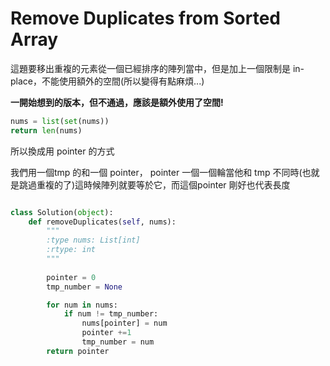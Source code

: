 #  Remove Duplicates from Sorted Array

這題要移出重複的元素從一個已經排序的陣列當中，但是加上一個限制是 in-place，不能使用額外的空間(所以變得有點麻煩...)

**一開始想到的版本，但不通過，應該是額外使用了空間!**

```python
nums = list(set(nums))
return len(nums)
```

所以換成用 pointer 的方式

我們用一個tmp 的和一個 pointer， pointer 一個一個輪當他和 tmp 不同時(也就是跳過重複的了)這時候陣列就要等於它，而這個pointer 剛好也代表長度

```python

class Solution(object):
    def removeDuplicates(self, nums):
        """
        :type nums: List[int]
        :rtype: int
        """
        
        pointer = 0
        tmp_number = None

        for num in nums:
            if num != tmp_number:
                nums[pointer] = num
                pointer +=1
                tmp_number = num
        return pointer
```
